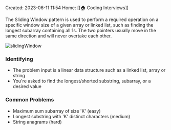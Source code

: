 Created: 2023-06-11 11:54
Home: [[🏠 Coding Interviews]]

The Sliding Window pattern is used to perform a required operation on a specific window size of a given array or linked list, such as finding the longest subarray containing all 1s. The two pointers usually move in the same direction and will never overtake each other.

![slidingWindow](https://hackernoon.imgix.net/images/G9YRlqC9joZNTWsi1ul7tRkO6tv1-8i6d3wi0.jpg)

### Identifying
- The problem input is a linear data structure such as a linked list, array or string
- You're asked to find the longest/shorted substring, subarray, or a desired value

### Common Problems
- Maximum sum subarray of size 'K' (easy)
- Longest substring with 'K' distinct characters (medium)
- String anagrams (hard)